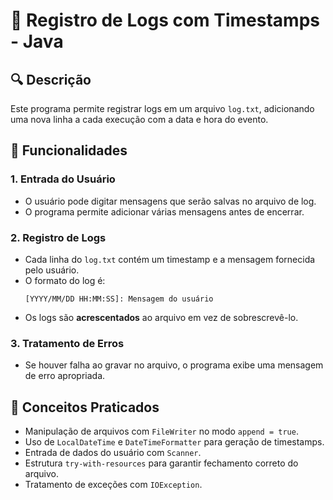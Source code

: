 # 📜 Registro de Logs com Timestamps - Java

## 🔍 Descrição
Este programa permite registrar logs em um arquivo `log.txt`, adicionando uma nova linha a cada execução com a data e hora do evento.

## 📂 Funcionalidades
### **1. Entrada do Usuário**
- O usuário pode digitar mensagens que serão salvas no arquivo de log.
- O programa permite adicionar várias mensagens antes de encerrar.

### **2. Registro de Logs**
- Cada linha do `log.txt` contém um timestamp e a mensagem fornecida pelo usuário.
- O formato do log é:
  ```
  [YYYY/MM/DD HH:MM:SS]: Mensagem do usuário
  ```
- Os logs são **acrescentados** ao arquivo em vez de sobrescrevê-lo.

### **3. Tratamento de Erros**
- Se houver falha ao gravar no arquivo, o programa exibe uma mensagem de erro apropriada.

## 🎯 Conceitos Praticados
- Manipulação de arquivos com `FileWriter` no modo `append = true`.
- Uso de `LocalDateTime` e `DateTimeFormatter` para geração de timestamps.
- Entrada de dados do usuário com `Scanner`.
- Estrutura `try-with-resources` para garantir fechamento correto do arquivo.
- Tratamento de exceções com `IOException`.
